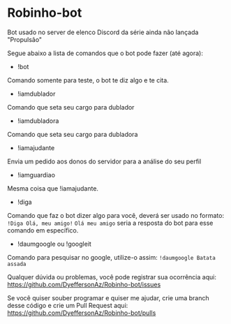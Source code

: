 # Robinho-bot
Bot usado no server de elenco Discord da série ainda não lançada "Propulsão"

Segue abaixo a lista de comandos que o bot pode fazer (até agora):
* !bot

Comando somente para teste, o bot te diz algo e te cita.
* !iamdublador

Comando que seta seu cargo para dublador
* !iamdubladora

Comando que seta seu cargo para dubladora
* !iamajudante

Envia um pedido aos donos do servidor para a análise do seu perfil
* !iamguardiao

Mesma coisa que !iamajudante.
* !diga

Comando que faz o bot dizer algo para você, deverá ser usado no formato:
`!Diga Olá, meu amigo!`
`Olá meu amigo` seria a resposta do bot para esse comando em específico.
* !daumgoogle ou !googleit

Comando para pesquisar no google, utilize-o assim: `!daumgoogle Batata assada`



Qualquer dúvida ou problemas, você pode registrar sua ocorrência aqui: https://github.com/DyeffersonAz/Robinho-bot/issues

Se você quiser souber programar e quiser me ajudar, crie uma branch desse código e crie um Pull Request aqui: https://github.com/DyeffersonAz/Robinho-bot/pulls

